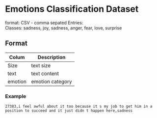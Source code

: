# Emotions Classification Dataset

format: CSV - comma sepated
Entries:  
Classes: sadness, joy, sadness, anger, fear, love, surprise

## Format
| Colum | Description        |
| ----- | ------------------ |
| Size | text size | 
| text | text content |
| emotion | emotion category |


### Example 

`27383,i feel awful about it too because it s my job to get him in a position to succeed and it just didn t happen here,sadness`
